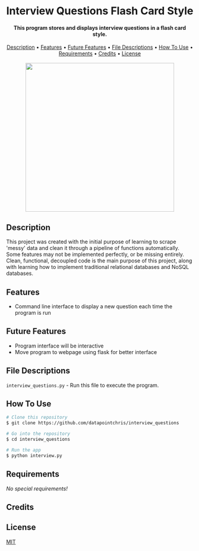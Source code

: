 
<h1 align="center">
  Interview Questions Flash Card Style
  <br>
</h1>

<h4 align="center">This program stores and displays interview questions in a flash card style.<br />
</h4>

<p align="center">
	<a href="#description">Description</a> •
	<a href="#features">Features</a> •
	<a href="#future-features">Future Features</a> •
	<a href="#file-descriptions">File Descriptions</a> •
	<a href="#how-to-use">How To Use</a> •
	<a href="#requirements">Requirements</a> •
	<a href="#credits">Credits</a> •
	<a href="#license">License</a>
<br />
<br />
<img src='images/pipeline.jpg' height=400>
</p>


## Description

This project was created with the initial purpose of learning to scrape 'messy' data and clean it through a pipeline of functions automatically.  Some features may not be implemented perfectly, or be missing entirely.  Clean, functional, decoupled code is the main purpose of this project, along with learning how to implement traditional relational databases and NoSQL databases.


## Features

* Command line interface to display a new question each time the program is run


## Future Features

* Program interface will be interactive
* Move program to webpage using flask for better interface


## File Descriptions

`interview_questions.py` - Run this file to execute the program.



## How To Use


```bash
# Clone this repository
$ git clone https://github.com/datapointchris/interview_questions

# Go into the repository
$ cd interview_questions

# Run the app
$ python interview.py
```


## Requirements

*No special requirements!*


## Credits


## License

[MIT](https://tldrlegal.com/license/mit-license)